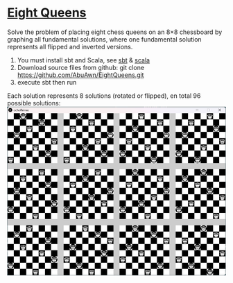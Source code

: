 # [Eight Queens](https://en.wikipedia.org/wiki/Eight_queens_puzzle)
Solve the problem of placing eight chess queens on an 8×8 chessboard by graphing all fundamental solutions, where one fundamental solution represents all flipped and inverted versions.
 
1) You must install sbt and Scala, see [sbt](https://www.scala-sbt.org/) & [scala](https://www.scala-lang.org/)
2) Download source files from github: 
 git clone https://github.com/AbuAwn/EightQueens.git
3) execute sbt then run

Each solution represents 8 solutions (rotated or flipped), en total 96 possible solutions:
![Alt text](image.png)

[def]: https://www.scala-lang.org/